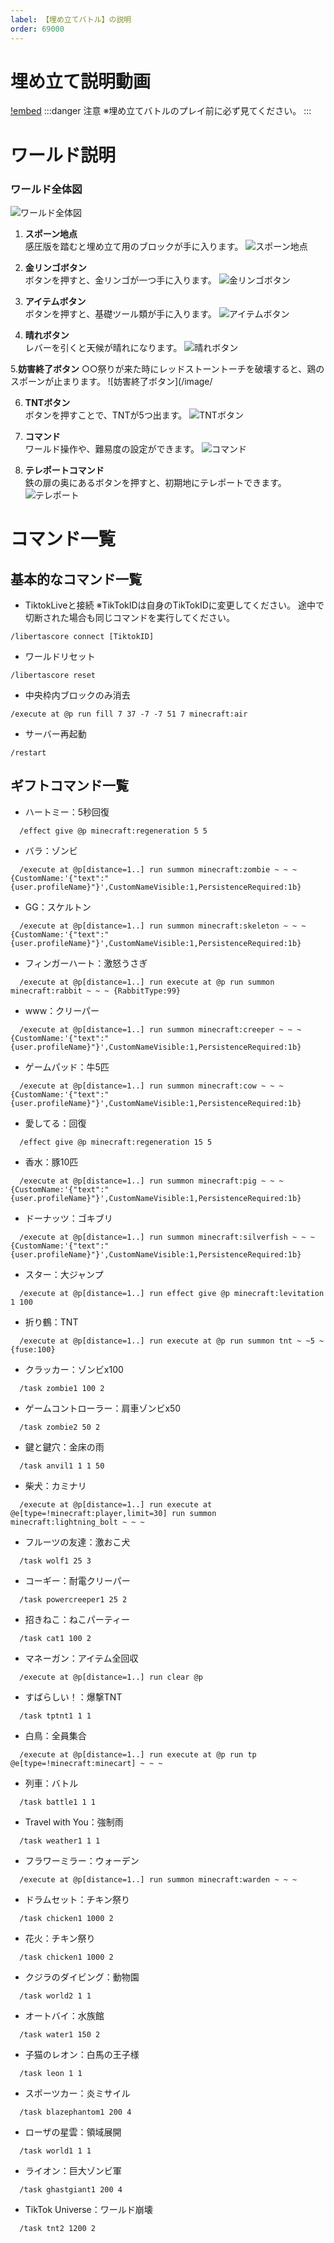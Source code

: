 ```yaml
---
label: 【埋め立てバトル】の説明
order: 69000
---
```


# 埋め立て説明動画  
[!embed](https://youtu.be/KkGKXygxz00)
:::danger 注意
※埋め立てバトルのプレイ前に必ず見てください。
:::  

# ワールド説明

### ワールド全体図
![ワールド全体図](/image/battle1.PNG)

1. **スポーン地点**  
感圧版を踏むと埋め立て用のブロックが手に入ります。
![スポーン地点](/image/battle2.png)

2. **金リンゴボタン**  
ボタンを押すと、金リンゴが一つ手に入ります。
![金リンゴボタン](/image/b4.png)

3. **アイテムボタン**  
ボタンを押すと、基礎ツール類が手に入ります。
![アイテムボタン](/image/battle5.png)

4. **晴れボタン**  
レバーを引くと天候が晴れになります。
![晴れボタン](/image/battle6.png)

5.**妨害終了ボタン**
○○祭りが来た時にレッドストーントーチを破壊すると、鶏のスポーンが止まります。
![妨害終了ボタン](/image/

6. **TNTボタン**  
ボタンを押すことで、TNTが5つ出ます。
![TNTボタン](/image/battle7.png)

7. **コマンド**  
ワールド操作や、難易度の設定ができます。
![コマンド](/image/battle8.png)

8. **テレポートコマンド**  
鉄の扉の奥にあるボタンを押すと、初期地にテレポートできます。
![テレポート](/image/battle9.png)

# コマンド一覧

## 基本的なコマンド一覧

- TiktokLiveと接続
※TikTokIDは自身のTikTokIDに変更してください。
途中で切断された場合も同じコマンドを実行してください。
```
/libertascore connect [TiktokID]
```

- ワールドリセット
```
/libertascore reset
```

- 中央枠内ブロックのみ消去
```
/execute at @p run fill 7 37 -7 -7 51 7 minecraft:air
```

- サーバー再起動
```
/restart
```

## ギフトコマンド一覧  
- ハートミー：5秒回復
```
  /effect give @p minecraft:regeneration 5 5
```

- バラ：ゾンビ
```
  /execute at @p[distance=1..] run summon minecraft:zombie ~ ~ ~ {CustomName:'{"text":"{user.profileName}"}',CustomNameVisible:1,PersistenceRequired:1b}
```

- GG：スケルトン
```
  /execute at @p[distance=1..] run summon minecraft:skeleton ~ ~ ~ {CustomName:'{"text":"{user.profileName}"}',CustomNameVisible:1,PersistenceRequired:1b}
```

- フィンガーハート：激怒うさぎ
```
  /execute at @p[distance=1..] run execute at @p run summon minecraft:rabbit ~ ~ ~ {RabbitType:99}
```

- www：クリーパー
```
  /execute at @p[distance=1..] run summon minecraft:creeper ~ ~ ~ {CustomName:'{"text":"{user.profileName}"}',CustomNameVisible:1,PersistenceRequired:1b}
```

- ゲームパッド：牛5匹
```
  /execute at @p[distance=1..] run summon minecraft:cow ~ ~ ~ {CustomName:'{"text":"{user.profileName}"}',CustomNameVisible:1,PersistenceRequired:1b}
```

- 愛してる：回復
```
  /effect give @p minecraft:regeneration 15 5
```

- 香水：豚10匹
```
  /execute at @p[distance=1..] run summon minecraft:pig ~ ~ ~ {CustomName:'{"text":"{user.profileName}"}',CustomNameVisible:1,PersistenceRequired:1b}
```

- ドーナッツ：ゴキブリ
```
  /execute at @p[distance=1..] run summon minecraft:silverfish ~ ~ ~ {CustomName:'{"text":"{user.profileName}"}',CustomNameVisible:1,PersistenceRequired:1b}
```

- スター：大ジャンプ
```
  /execute at @p[distance=1..] run effect give @p minecraft:levitation 1 100
```

- 折り鶴：TNT
```
  /execute at @p[distance=1..] run execute at @p run summon tnt ~ ~5 ~ {fuse:100}
```

- クラッカー：ゾンビx100
```
  /task zombie1 100 2
```

- ゲームコントローラー：肩車ゾンビx50
```
  /task zombie2 50 2
```

- 鍵と鍵穴：金床の雨
```
  /task anvil1 1 1 50
```

- 柴犬：カミナリ
```
  /execute at @p[distance=1..] run execute at @e[type=!minecraft:player,limit=30] run summon minecraft:lightning_bolt ~ ~ ~
```

- フルーツの友達：激おこ犬
```
  /task wolf1 25 3
```

- コーギー：耐電クリーパー
```
  /task powercreeper1 25 2
```

- 招きねこ：ねこパーティー
```
  /task cat1 100 2
```

- マネーガン：アイテム全回収
```
  /execute at @p[distance=1..] run clear @p
```

- すばらしい！：爆撃TNT
```
  /task tptnt1 1 1
```

- 白鳥：全員集合
```
  /execute at @p[distance=1..] run execute at @p run tp @e[type=!minecraft:minecart] ~ ~ ~
```

- 列車：バトル
```
  /task battle1 1 1
```

- Travel with You：強制雨
```
  /task weather1 1 1
```

- フラワーミラー：ウォーデン
```
  /execute at @p[distance=1..] run summon minecraft:warden ~ ~ ~
```

- ドラムセット：チキン祭り
```
  /task chicken1 1000 2
```

- 花火：チキン祭り
```
  /task chicken1 1000 2
```

- クジラのダイビング：動物園
```
  /task world2 1 1
```

- オートバイ：水族館
```
  /task water1 150 2
```

- 子猫のレオン：白馬の王子様
```
  /task leon 1 1
```

- スポーツカー：炎ミサイル
```
  /task blazephantom1 200 4
```

- ローザの星雲：領域展開
```
  /task world1 1 1
```

- ライオン：巨大ゾンビ軍
```
  /task ghastgiant1 200 4
```

- TikTok Universe：ワールド崩壊
```
  /task tnt2 1200 2
```


